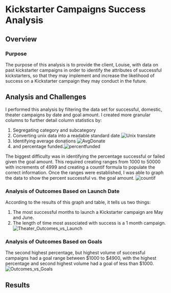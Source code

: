 # **Kickstarter Campaigns Success Analysis**
## Overview
### Purpose
The purpose of this analysis is to provide the client, Louise, with data on past kickstarter campaigns in order to identify the attributes of successful kickstarters, so that they may implement and increase the likelihood of success on a Kickstarter campaign they may conduct in the future. 
## Analysis and Challenges
I performed this analysis by filtering the data set for successful, domestic, theater campaigns by date and goal amount. I created more granular columns to further detail column statistics by:
1. Segregating category and subcategory 
2. Converting unix data into a readable standard date ![Unix translate](https://user-images.githubusercontent.com/95246572/147137968-1ada1065-0b58-4e4d-b0ee-32b069bc8c52.png)
3. Identifying average donations ![AvgDonate](https://user-images.githubusercontent.com/95246572/147138652-dfa3d404-0d18-4afe-be2f-d0e4424cac52.png)
4. and percentage funded.![percentfunded](https://user-images.githubusercontent.com/95246572/147138514-c0c11688-60dc-4e6c-8593-84efe04ff0a1.png)

 The biggest difficulty was in identifying the percentage successful or failed given the goal amount. This required creating ranges from 1000 to 50000 with increments of 4999 and creating a countif formula to populate the correct information. Once the ranges were established, I was able to graph the data to show the percent successful vs. the goal amount. ![countif](https://user-images.githubusercontent.com/95246572/147138898-8452cfd2-f9eb-4928-83a9-cacc6576c222.png)
### Analysis of Outcomes Based on Launch Date
According to the results of this graph and table, it tells us two things:
1. The most successful months to launch a Kickstarter campaign are May and June.
2. The length of time most associated with success is a 1 month campaign. 
![Theater_Outcomes_vs_Launch](https://user-images.githubusercontent.com/95246572/147142987-8b21e684-aad5-4e21-824a-2617e273c446.png)

### Analysis of Outcomes Based on Goals
The second highest percentage, but highest volume of successful campaigns had a goal range between $1000 to $4900, with the highest percentage and second highest volume had a goal of less than $1000.
![Outcomes_vs_Goals](https://user-images.githubusercontent.com/95246572/147142998-464f390f-5d8b-4e17-8857-c6ae62fb3c92.png)

## Results

